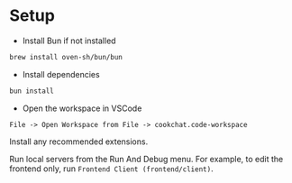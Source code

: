 # Setup

- Install Bun if not installed

```bash
brew install oven-sh/bun/bun
```

- Install dependencies

```bash
bun install
```

- Open the workspace in VSCode

`File -> Open Workspace from File -> cookchat.code-workspace`

Install any recommended extensions.

Run local servers from the Run And Debug menu. For example, to edit the frontend only,
run `Frontend Client (frontend/client)`.
